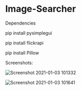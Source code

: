 # Image-Searcher

Dependencies 

pip install pysimplegui

pip install flickrapi

pip install Pillow

Screenshots:

![Screenshot 2021-01-03 101332](https://user-images.githubusercontent.com/37987501/103485628-98e83300-4dac-11eb-8887-ca88bf6402fc.png)

![Screenshot 2021-01-03 101641](https://user-images.githubusercontent.com/37987501/103485659-cb922b80-4dac-11eb-9f45-c79832919a71.png)
